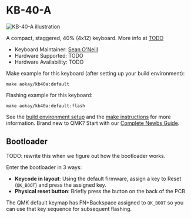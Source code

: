 # KB-40-A

![KB-40-A illustration](https://i.imgur.com/x8FNkei.png)

A compact, staggered, 40% (4x12) keyboard. More info at [TODO](TODO)

* Keyboard Maintainer: [Sean O'Neill](https://github.com/billowybrimstone)
* Hardware Supported: TODO
* Hardware Availability: TODO

Make example for this keyboard (after setting up your build environment):

    make aokay/kb40a:default

Flashing example for this keyboard:

    make aokay/kb40a:default:flash

See the [build environment setup](https://docs.qmk.fm/#/getting_started_build_tools) and the [make instructions](https://docs.qmk.fm/#/getting_started_make_guide) for more information. Brand new to QMK? Start with our [Complete Newbs Guide](https://docs.qmk.fm/#/newbs).

## Bootloader

TODO: rewrite this when we figure out how the bootloader works.

Enter the bootloader in 3 ways:

* **Keycode in layout**: Using the default firmware, assign a key to Reset (`QK_BOOT`) and press the assigned key.
* **Physical reset button**: Briefly press the button on the back of the PCB

The QMK default keymap has FN+Backspace assigned to `QK_BOOT` so you can use that key sequence for subsequent flashing.
